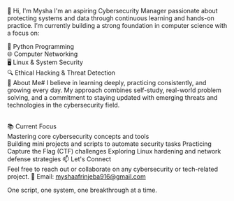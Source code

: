 
👋 Hi, I'm Mysha
I'm an aspiring Cybersecurity Manager passionate about protecting systems and data through continuous learning and hands-on practice. I’m currently building a strong foundation in computer science with a focus on:

🐍 Python Programming<br>
🌐 Computer Networking<br>
🖥️ Linux & System Security<br>
🔍 Ethical Hacking & Threat Detection<br>
🧠 About Me#
I believe in learning deeply, practicing consistently, and growing every day. My approach combines self-study, real-world problem solving, and a commitment to staying updated with emerging threats and technologies in the cybersecurity field.<br>

<br>📚 Current Focus<br>
Mastering core cybersecurity concepts and tools<br>
Building mini projects and scripts to automate security tasks
Practicing Capture the Flag (CTF) challenges
Exploring Linux hardening and network defense strategies
📫 Let's Connect<br>
Feel free to reach out or collaborate on any cybersecurity or tech-related project.
📧 Email: myshaafrinjeba916@gmail.com

One script, one system, one breakthrough at a time.

